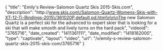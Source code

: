 {
    "title": "Emily's Review-Salomon Quartz Skis 2015-Skis.com",
    "description": "http:\/\/www.skis.com\/Salomon-Quartz-Womens-Skis-with-XT-12-Ti-Bindings-2015\/361020P,default,pd.html\n\n\nThe new Salomon Quartz is a perfect ski for the advanced to expert skier that is looking for a ski that will make smooth and lively turns on the hard pack",
    "videoid": "3765716",
    "date_created": "1411361111",
    "date_modified": "1418182000",
    "type": "captivate",
    "layout": "video",
    "url": "\/v\/emily-s-review-salomon-quartz-skis-2015-skis-com\/3765716"
}